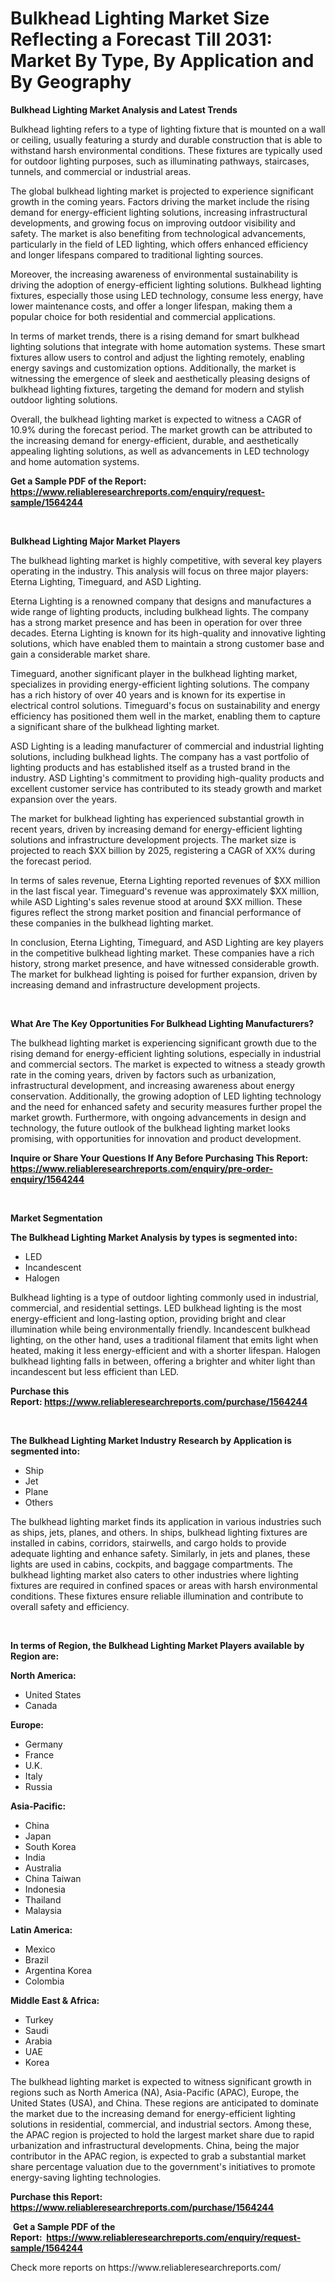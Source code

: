 <p><h1>Bulkhead Lighting Market Size Reflecting a Forecast Till 2031: Market By Type, By Application and By Geography</h1></p><p><strong>Bulkhead Lighting Market Analysis and Latest Trends</strong></p>
<p><p>Bulkhead lighting refers to a type of lighting fixture that is mounted on a wall or ceiling, usually featuring a sturdy and durable construction that is able to withstand harsh environmental conditions. These fixtures are typically used for outdoor lighting purposes, such as illuminating pathways, staircases, tunnels, and commercial or industrial areas.</p><p>The global bulkhead lighting market is projected to experience significant growth in the coming years. Factors driving the market include the rising demand for energy-efficient lighting solutions, increasing infrastructural developments, and growing focus on improving outdoor visibility and safety. The market is also benefiting from technological advancements, particularly in the field of LED lighting, which offers enhanced efficiency and longer lifespans compared to traditional lighting sources.</p><p>Moreover, the increasing awareness of environmental sustainability is driving the adoption of energy-efficient lighting solutions. Bulkhead lighting fixtures, especially those using LED technology, consume less energy, have lower maintenance costs, and offer a longer lifespan, making them a popular choice for both residential and commercial applications.</p><p>In terms of market trends, there is a rising demand for smart bulkhead lighting solutions that integrate with home automation systems. These smart fixtures allow users to control and adjust the lighting remotely, enabling energy savings and customization options. Additionally, the market is witnessing the emergence of sleek and aesthetically pleasing designs of bulkhead lighting fixtures, targeting the demand for modern and stylish outdoor lighting solutions.</p><p>Overall, the bulkhead lighting market is expected to witness a CAGR of 10.9% during the forecast period. The market growth can be attributed to the increasing demand for energy-efficient, durable, and aesthetically appealing lighting solutions, as well as advancements in LED technology and home automation systems.</p></p>
<p><strong>Get a Sample PDF of the Report:&nbsp; <a href="https://www.reliableresearchreports.com/enquiry/request-sample/1564244">https://www.reliableresearchreports.com/enquiry/request-sample/1564244</a></strong></p>
<p>&nbsp;</p>
<p><strong>Bulkhead Lighting Major Market Players</strong></p>
<p><p>The bulkhead lighting market is highly competitive, with several key players operating in the industry. This analysis will focus on three major players: Eterna Lighting, Timeguard, and ASD Lighting.</p><p>Eterna Lighting is a renowned company that designs and manufactures a wide range of lighting products, including bulkhead lights. The company has a strong market presence and has been in operation for over three decades. Eterna Lighting is known for its high-quality and innovative lighting solutions, which have enabled them to maintain a strong customer base and gain a considerable market share.</p><p>Timeguard, another significant player in the bulkhead lighting market, specializes in providing energy-efficient lighting solutions. The company has a rich history of over 40 years and is known for its expertise in electrical control solutions. Timeguard's focus on sustainability and energy efficiency has positioned them well in the market, enabling them to capture a significant share of the bulkhead lighting market.</p><p>ASD Lighting is a leading manufacturer of commercial and industrial lighting solutions, including bulkhead lights. The company has a vast portfolio of lighting products and has established itself as a trusted brand in the industry. ASD Lighting's commitment to providing high-quality products and excellent customer service has contributed to its steady growth and market expansion over the years.</p><p>The market for bulkhead lighting has experienced substantial growth in recent years, driven by increasing demand for energy-efficient lighting solutions and infrastructure development projects. The market size is projected to reach $XX billion by 2025, registering a CAGR of XX% during the forecast period.</p><p>In terms of sales revenue, Eterna Lighting reported revenues of $XX million in the last fiscal year. Timeguard's revenue was approximately $XX million, while ASD Lighting's sales revenue stood at around $XX million. These figures reflect the strong market position and financial performance of these companies in the bulkhead lighting market.</p><p>In conclusion, Eterna Lighting, Timeguard, and ASD Lighting are key players in the competitive bulkhead lighting market. These companies have a rich history, strong market presence, and have witnessed considerable growth. The market for bulkhead lighting is poised for further expansion, driven by increasing demand and infrastructure development projects.</p></p>
<p>&nbsp;</p>
<p><strong>What Are The Key Opportunities For Bulkhead Lighting Manufacturers?</strong></p>
<p><p>The bulkhead lighting market is experiencing significant growth due to the rising demand for energy-efficient lighting solutions, especially in industrial and commercial sectors. The market is expected to witness a steady growth rate in the coming years, driven by factors such as urbanization, infrastructural development, and increasing awareness about energy conservation. Additionally, the growing adoption of LED lighting technology and the need for enhanced safety and security measures further propel the market growth. Furthermore, with ongoing advancements in design and technology, the future outlook of the bulkhead lighting market looks promising, with opportunities for innovation and product development.</p></p>
<p><strong>Inquire or Share Your Questions If Any Before Purchasing This Report: <a href="https://www.reliableresearchreports.com/enquiry/pre-order-enquiry/1564244">https://www.reliableresearchreports.com/enquiry/pre-order-enquiry/1564244</a></strong></p>
<p>&nbsp;</p>
<p><strong>Market Segmentation</strong></p>
<p><strong>The Bulkhead Lighting Market Analysis by types is segmented into:</strong></p>
<p><ul><li>LED</li><li>Incandescent</li><li>Halogen</li></ul></p>
<p><p>Bulkhead lighting is a type of outdoor lighting commonly used in industrial, commercial, and residential settings. LED bulkhead lighting is the most energy-efficient and long-lasting option, providing bright and clear illumination while being environmentally friendly. Incandescent bulkhead lighting, on the other hand, uses a traditional filament that emits light when heated, making it less energy-efficient and with a shorter lifespan. Halogen bulkhead lighting falls in between, offering a brighter and whiter light than incandescent but less efficient than LED.</p></p>
<p><strong>Purchase this Report:&nbsp;<a href="https://www.reliableresearchreports.com/purchase/1564244">https://www.reliableresearchreports.com/purchase/1564244</a></strong></p>
<p>&nbsp;</p>
<p><strong>The Bulkhead Lighting Market Industry Research by Application is segmented into:</strong></p>
<p><ul><li>Ship</li><li>Jet</li><li>Plane</li><li>Others</li></ul></p>
<p><p>The bulkhead lighting market finds its application in various industries such as ships, jets, planes, and others. In ships, bulkhead lighting fixtures are installed in cabins, corridors, stairwells, and cargo holds to provide adequate lighting and enhance safety. Similarly, in jets and planes, these lights are used in cabins, cockpits, and baggage compartments. The bulkhead lighting market also caters to other industries where lighting fixtures are required in confined spaces or areas with harsh environmental conditions. These fixtures ensure reliable illumination and contribute to overall safety and efficiency.</p></p>
<p>&nbsp;</p>
<p><strong>In terms of Region, the Bulkhead Lighting Market Players available by Region are:</strong></p>
<p>
    <p> <strong> North America: </strong>
        <ul>
            <li>United States</li>
            <li>Canada</li>
        </ul>
        </p> 
    <p> <strong> Europe: </strong>
        <ul>
            <li>Germany</li>
            <li>France</li>
            <li>U.K.</li>
            <li>Italy</li>
            <li>Russia</li>
        </ul>
        </p> 
    <p> <strong> Asia-Pacific: </strong>
        <ul>
            <li>China</li>
            <li>Japan</li>
            <li>South Korea</li>
            <li>India</li>
            <li>Australia</li>
            <li>China Taiwan</li>
            <li>Indonesia</li>
            <li>Thailand</li>
            <li>Malaysia</li>
        </ul>
        </p> 
    <p> <strong> Latin America: </strong>
        <ul>
            <li>Mexico</li>
            <li>Brazil</li>
            <li>Argentina Korea</li>
            <li>Colombia</li>
        </ul>
        </p> 
    <p> <strong> Middle East & Africa: </strong>
        <ul>
            <li>Turkey</li>
            <li>Saudi</li>
            <li>Arabia</li>
            <li>UAE</li>
            <li>Korea</li>
        </ul>
    </p>
    </p>
<p><p>The bulkhead lighting market is expected to witness significant growth in regions such as North America (NA), Asia-Pacific (APAC), Europe, the United States (USA), and China. These regions are anticipated to dominate the market due to the increasing demand for energy-efficient lighting solutions in residential, commercial, and industrial sectors. Among these, the APAC region is projected to hold the largest market share due to rapid urbanization and infrastructural developments. China, being the major contributor in the APAC region, is expected to grab a substantial market share percentage valuation due to the government's initiatives to promote energy-saving lighting technologies.</p></p>
<p><strong>Purchase this Report: <a href="https://www.reliableresearchreports.com/purchase/1564244">https://www.reliableresearchreports.com/purchase/1564244</a></strong></p>
<p>&nbsp;<strong>Get a Sample PDF of the Report:&nbsp;&nbsp;<a href="https://www.reliableresearchreports.com/enquiry/request-sample/1564244">https://www.reliableresearchreports.com/enquiry/request-sample/1564244</a></strong></p>
<p><strong></strong></p>
<p>Check more reports on https://www.reliableresearchreports.com/</p>